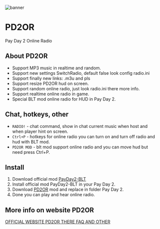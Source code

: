 ![banner](https://raw.githubusercontent.com/MAGISTER-PD2OR/PD2OR/master/mods/PD2OnlineRadio/pd2or.png)

PD2OR
==========

Pay Day 2 Online Radio

About PD2OR
------
 - Support MP3 music in realtime and random.
 - Support new settings SwitchRadio, default false look config radio.ini
 - Support finally new links: .m3u and pls
 - Support resize PD2OR hud on screen.
 - Support random online radio, just look radio.ini there more info.
 - Support realtime online radio in game.
 - Special BLT mod online radio for HUD in Pay Day 2.

Chat, hotkeys, other
------

 - `RADIO!` - chat command, show in chat current music when host and when player hint on screen.
 - `Ctrl+P` - hotkeys for online radio you can turn on and turn off radio and hud with BLT mod.
 - `PD2OR MOD` - blt mod support online radio and you can move hud but need press Ctrl+P.

Install
------

1. Download official mod [PayDay2-BLT](https://github.com/JamesWilko/Payday-2-BLT/releases/download/2.3/BLT_release_r7_r19.zip)
2. Install official mod PayDay2-BLT in your Pay Day 2.
3. Download [PD2OR](https://github.com/MAGISTER-PD2OR/PD2OR/releases) mod and replace in folder Pay Day 2.
4. Done you can play and hear online radio.

More info on website PD2OR
------

[OFFICIAL WEBSITE PD2OR THERE FAQ AND OTHER](http://f0176051.xsph.ru)
